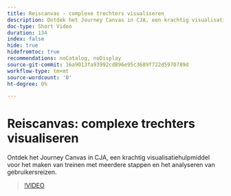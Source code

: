 ```yaml
---
title: Reiscanvas - complexe trechters visualiseren
description: Ontdek het Journey Canvas in CJA, een krachtig visualisatiehulpmiddel voor het maken van treinen met meerdere stappen en het analyseren van gebruikersreizen.
doc-type: Short Video
duration: 134
index: false
hide: true
hidefromtoc: true
recommendations: noCatalog, noDisplay
source-git-commit: 16a9013fa93992cd896e95c3689f722d5970789d
workflow-type: tm+mt
source-wordcount: '0'
ht-degree: 0%

---
```



# Reiscanvas: complexe trechters visualiseren

Ontdek het Journey Canvas in CJA, een krachtig visualisatiehulpmiddel voor het maken van treinen met meerdere stappen en het analyseren van gebruikersreizen.

<!-- 72_S103_3442450_134_journey-canvas-visualizing-complex-funnels -->
>[!VIDEO](https://video.tv.adobe.com/v/3458364/?learn=on&enablevpops=true)
